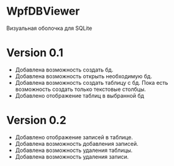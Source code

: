 # WpfDBViewer

Визуальная оболочка для SQLite

# Version 0.1
* Добавлена возможность создать бд.
* Добавлена возможность открыть необходимую бд.
* Добавлена возможность создать таблицу с бд. Пока есть возможность создать только текстовые столбцы.
* Добавлено отображение таблиц в выбранной бд

# Version 0.2
* Добавлено отображение записей в таблице.
* Добавлена возможность добавления записей.
* Добавлена возможность удаления таблицы.
* Добавлена возможность удаления записи.
